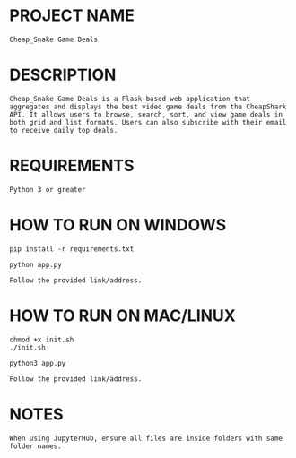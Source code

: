 # PROJECT NAME

    Cheap_Snake Game Deals

# DESCRIPTION

    Cheap_Snake Game Deals is a Flask-based web application that aggregates and displays the best video game deals from the CheapShark API. It allows users to browse, search, sort, and view game deals in both grid and list formats. Users can also subscribe with their email to receive daily top deals.

# REQUIREMENTS
    Python 3 or greater

# HOW TO RUN ON WINDOWS
    pip install -r requirements.txt

    python app.py

    Follow the provided link/address.

# HOW TO RUN ON MAC/LINUX
    chmod +x init.sh
    ./init.sh

    python3 app.py

    Follow the provided link/address. 

# NOTES
    When using JupyterHub, ensure all files are inside folders with same folder names.